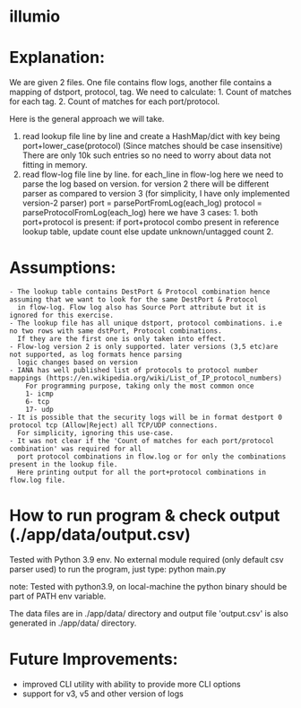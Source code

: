 # illumio
Explanation:
====================
We are given 2 files. One file contains flow logs, another file contains a mapping of dstport, protocol, tag.
We need to calculate:
    1. Count of matches for each tag.
    2. Count of matches for each port/protocol.

Here is the general approach we will take.
1. read lookup file line by line and create a HashMap/dict
    with key being port+lower_case(protocol) (Since matches should be case insensitive)
    There are only 10k such entries so no need to worry about data not fitting in memory.
2. read flow-log file line by line.
    for each_line in flow-log
        here we need to parse the log based on version.
        for version 2 there will be different parser as compared to version 3 (for simplicity, I have
        only implemented version-2 parser)
        port = parsePortFromLog(each_log)
        protocol = parseProtocolFromLog(each_log)
        here we have 3 cases:
            1. both port+protocol is present:
                if port+protocol combo present in reference lookup table, update count
                else update unknown/untagged count
            2.


Assumptions:
================
    - The lookup table contains DestPort & Protocol combination hence assuming that we want to look for the same DestPort & Protocol
      in flow-log. Flow log also has Source Port attribute but it is ignored for this exercise.
    - The lookup file has all unique dstport, protocol combinations. i.e no two rows with same dstPort, Protocol combinations.
      If they are the first one is only taken into effect.
    - Flow-log version 2 is only supported. later versions (3,5 etc)are not supported, as log formats hence parsing
      logic changes based on version
    - IANA has well published list of protocols to protocol number mappings (https://en.wikipedia.org/wiki/List_of_IP_protocol_numbers)
        For programming purpose, taking only the most common once
        1- icmp
        6- tcp
        17- udp
    - It is possible that the security logs will be in format destport 0 protocol tcp (Allow|Reject) all TCP/UDP connections.
      For simplicity, ignoring this use-case.
    - It was not clear if the 'Count of matches for each port/protocol combination' was required for all
      port protocol combinations in flow.log or for only the combinations present in the lookup file.
      Here printing output for all the port+protocol combinations in flow.log file.


How to run program & check output (./app/data/output.csv)
============================================================
Tested with Python 3.9 env.
No external module required (only default csv parser used)
to run the program, just type:
    python main.py

note: Tested with python3.9, on local-machine the python binary
should be part of PATH env variable.

The data files are in ./app/data/ directory and output file 'output.csv' is also
generated in ./app/data/ directory.



Future Improvements:
====================
- improved CLI utility with ability to provide more CLI options
- support for v3, v5 and other version of logs
